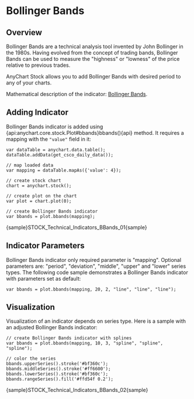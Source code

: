 # Bollinger Bands

## Overview

Bollinger Bands are a technical analysis tool invented by John Bollinger in the 1980s. Having evolved from the concept of trading bands, Bollinger Bands can be used to measure the "highness" or "lowness" of the price relative to previous trades.

AnyChart Stock allows you to add Bollinger Bands with desired period to any of your charts.

Mathematical description of the indicator: [Bollinger Bands](Mathematical_Description#bollinger_bands).

## Adding Indicator

Bollinger Bands indicator is added using {api:anychart.core.stock.Plot#bbands}bbands(){api} method. It requires a mapping with the `"value"` field in it:

```
var dataTable = anychart.data.table();
dataTable.addData(get_csco_daily_data());

// map loaded data
var mapping = dataTable.mapAs({'value': 4});

// create stock chart
chart = anychart.stock();

// create plot on the chart
var plot = chart.plot(0);

// create Bollinger Bands indicator
var bbands = plot.bbands(mapping);
```

{sample}STOCK\_Technical\_Indicators\_BBands\_01{sample}

## Indicator Parameters

Bollinger Bands indicator only required parameter is "mapping". Optional parameters are: "period", "deviation", "middle", "upper" and "lower" series types. The following code sample demonstrates a Bollinger Bands indicator with parameters set as default:

```
var bbands = plot.bbands(mapping, 20, 2, "line", "line", "line");
```

## Visualization

Visualization of an indicator depends on series type. Here is a sample with an adjusted Bollinger Bands indicator:

```
// create Bollinger Bands indicator with splines
var bbands = plot.bbands(mapping, 10, 3, "spline", "spline", "spline");

// color the series
bbands.upperSeries().stroke('#bf360c');
bbands.middleSeries().stroke('#ff6600');
bbands.lowerSeries().stroke('#bf360c');
bbands.rangeSeries().fill('#ffd54f 0.2');
```

{sample}STOCK\_Technical\_Indicators\_BBands\_02{sample}